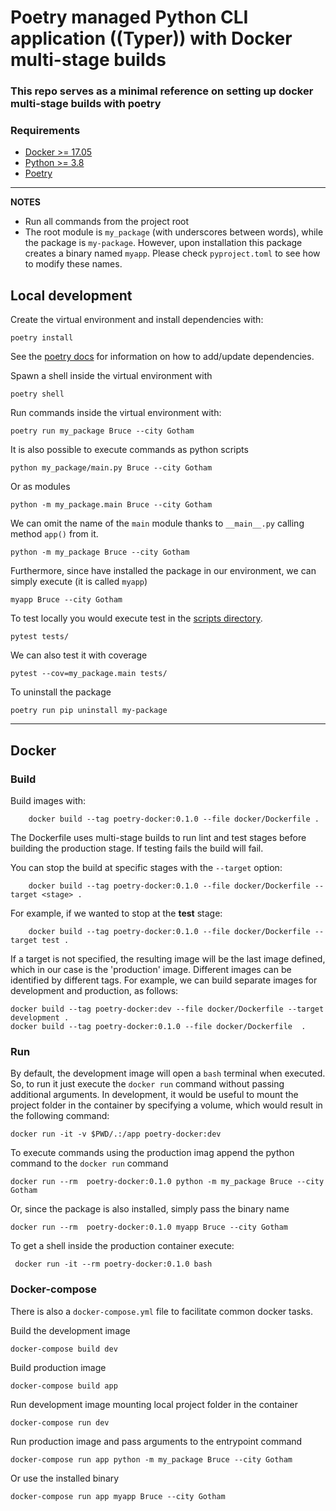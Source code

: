 # Poetry managed Python CLI application ((Typer)) with Docker multi-stage builds

### This repo serves as a minimal reference on setting up docker multi-stage builds with poetry

### Requirements

- [Docker >= 17.05](https://www.python.org/downloads/release/python-381/)
- [Python >= 3.8](https://www.python.org/downloads/release/python-386/)
- [Poetry](https://github.com/python-poetry/poetry)

---
**NOTES**

- Run all commands from the project root
- The root module is `my_package` (with underscores between words), while the package is `my-package`. However, upon
  installation this package creates a binary named `myapp`. Please check `pyproject.toml` to see how to modify these names.

## Local development

Create the virtual environment and install dependencies with:

    poetry install

See the [poetry docs](https://python-poetry.org/docs/) for information on how to add/update dependencies.

Spawn a shell inside the virtual environment with

    poetry shell

Run commands inside the virtual environment with:

    poetry run my_package Bruce --city Gotham

It is also possible to execute commands as python scripts

    python my_package/main.py Bruce --city Gotham

Or as modules

    python -m my_package.main Bruce --city Gotham

We can omit the name of the `main` module thanks to `__main__.py` calling method `app()` from it.

    python -m my_package Bruce --city Gotham   

Furthermore, since have installed the package in our environment, we can simply execute (it is called `myapp`)

    myapp Bruce --city Gotham

To test locally you would execute test in the [scripts directory](/scripts).

    pytest tests/

We can also test it with coverage

    pytest --cov=my_package.main tests/

To uninstall the package

    poetry run pip uninstall my-package

---

## Docker

### Build

Build images with:

        docker build --tag poetry-docker:0.1.0 --file docker/Dockerfile . 

The Dockerfile uses multi-stage builds to run lint and test stages before building the production stage. If testing
fails the build will fail.

You can stop the build at specific stages with the `--target` option:

        docker build --tag poetry-docker:0.1.0 --file docker/Dockerfile --target <stage> .

For example, if we wanted to stop at the **test** stage:

        docker build --tag poetry-docker:0.1.0 --file docker/Dockerfile --target test .

If a target is not specified, the resulting image will be the last image defined, which in our case is the 'production'
image. Different images can be identified by different tags. For example, we can build separate images for development
and production, as follows:

    docker build --tag poetry-docker:dev --file docker/Dockerfile --target development .
    docker build --tag poetry-docker:0.1.0 --file docker/Dockerfile  .

### Run

By default, the development image will open a `bash` terminal when executed. So, to run it just execute the `docker run`
command without passing additional arguments. In development, it would be useful to mount the project folder in the
container by specifying a volume, which would result in the following command:

    docker run -it -v $PWD/.:/app poetry-docker:dev

To execute commands using the production imag append the python command to the `docker run` command

    docker run --rm  poetry-docker:0.1.0 python -m my_package Bruce --city Gotham

Or, since the package is also installed, simply pass the binary name

    docker run --rm  poetry-docker:0.1.0 myapp Bruce --city Gotham

To get a shell inside the production container execute:

     docker run -it --rm poetry-docker:0.1.0 bash

### Docker-compose

There is also a `docker-compose.yml` file to facilitate common docker tasks.

Build the development image

    docker-compose build dev

Build production image

    docker-compose build app

Run development image mounting local project folder in the container

    docker-compose run dev

Run production image and pass arguments to the entrypoint command

    docker-compose run app python -m my_package Bruce --city Gotham

Or use the installed binary

    docker-compose run app myapp Bruce --city Gotham